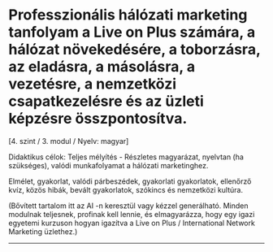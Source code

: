 # Professzionális hálózati marketing tanfolyam a Live on Plus számára, a hálózat növekedésére, a toborzásra, az eladásra, a másolásra, a vezetésre, a nemzetközi csapatkezelésre és az üzleti képzésre összpontosítva.


[4. szint / 3. modul / Nyelv: magyar]

Didaktikus célok: Teljes mélyítés - Részletes magyarázat, nyelvtan (ha szükséges), valódi munkafolyamat a hálózati marketinghez.

Elmélet, gyakorlat, valódi párbeszédek, gyakorlati gyakorlatok, ellenőrző kvíz, közös hibák, bevált gyakorlatok, szókincs és nemzetközi kultúra.


(Bővített tartalom itt az AI -n keresztül vagy kézzel generálható. Minden modulnak teljesnek, profinak kell lennie, és elmagyarázza, hogy egy igazi egyetemi kurzuson hogyan igazítva a Live on Plus / International Network Marketing üzlethez.)

---